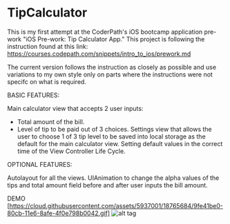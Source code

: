 # TipCalculator

This is my first attempt at the CoderPath's iOS bootcamp application pre-work "iOS Pre-work: Tip Calculator App."
This project is following the instruction found at this link: https://courses.codepath.com/snippets/intro_to_ios/prework.md

The current version follows the instruction as closely as possible and use variations to my own style only on parts where the instructions were not specifc on what is required.

BASIC FEATURES:

Main calculator view that accepts 2 user inputs: 
  - Total amount of the bill.
  - Level of tip to be paid out of 3 choices.
Settings view that allows the user to choose 1 of 3 tip level to be saved into local storage as the default for the main calculator view.
Setting default values in the correct time of the View Controller Life Cycle.

OPTIONAL FEATURES:

Autolayout for all the views.
UIAnimation to change the alpha values of the tips and total amount field before and after user inputs the bill amount.

DEMO
[https://cloud.githubusercontent.com/assets/5937001/18765684/9fe41be0-80cb-11e6-8afe-4f0e798b0042.gif]
![alt tag](https://cloud.githubusercontent.com/assets/5937001/18765684/9fe41be0-80cb-11e6-8afe-4f0e798b0042.gif)
